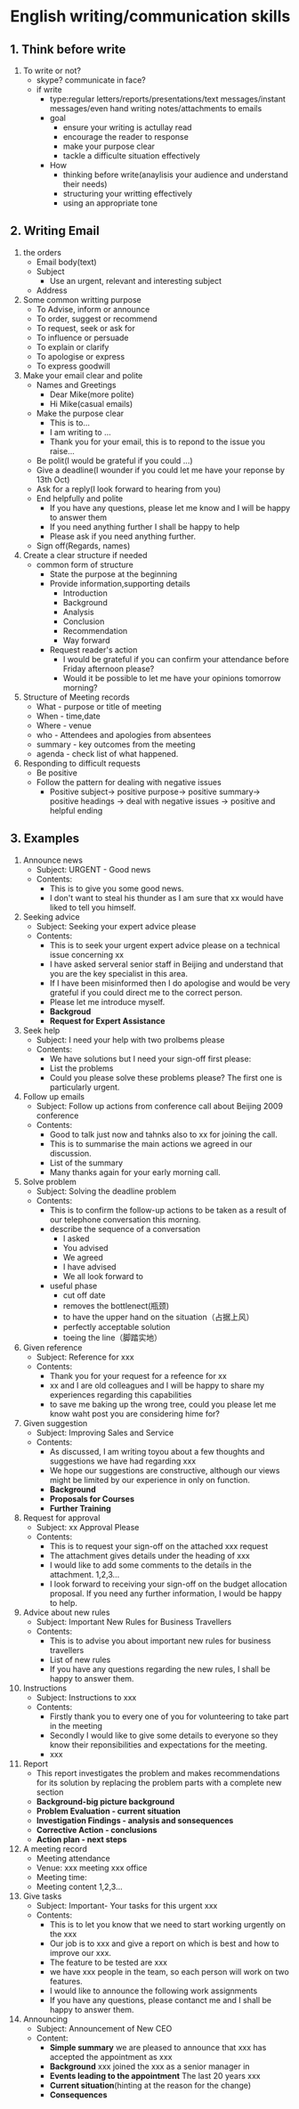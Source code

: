 
# English writing/communication skills

## 1. Think before write

1. To write or not?
   - skype? communicate in face?
   - if write
     - type:regular letters/reports/presentations/text messages/instant messages/even hand writing notes/attachments to emails
     - goal
       - ensure your writing is actullay read
       - encourage the reader to response
       - make your purpose clear
       - tackle a difficulte situation effectively
     - How
       - thinking before write(anaylisis your audience and understand their needs)
       - structuring your writting effectively
       - using an appropriate tone

## 2. Writing Email

1. the orders
   - Email body(text)
   - Subject
     - Use an urgent, relevant and interesting subject
   - Address
2. Some common writting purpose
   - To Advise, inform or announce
   - To order, suggest or recommend
   - To request, seek or ask for
   - To influence or persuade
   - To explain or clarify
   - To apologise or express
   - To express goodwill
3. Make your email clear and polite
   - Names and Greetings
     - Dear Mike(more polite)
     - Hi Mike(casual emails)
   - Make the purpose clear
     - This is to...
     - I am writing to ...
     - Thank you for your email, this is to repond to the issue you raise...
   - Be polit(I would be grateful if you could ...)
   - Give a deadline(I wounder if you could let me have your reponse by 13th Oct)
   - Ask for a reply(I look forward to hearing from you)
   - End helpfully and polite
     - If you have any questions, please let me know and I will be happy to answer them
     - If you need anything further I shall be happy to help
     - Please ask if you need anything further.
   - Sign off(Regards, names)
4. Create a clear structure if needed
   - common form of structure
     - State the purpose at the beginning
     - Provide information,supporting details
       - Introduction
       - Background
       - Analysis
       - Conclusion
       - Recommendation
       - Way forward
     - Request reader's action
       - I would be grateful if you can confirm your attendance before Friday afternoon please?
       - Would it be possible to let me have your opinions tomorrow morning?
5. Structure of Meeting records
   - What - purpose or title of meeting
   - When - time,date
   - Where - venue
   - who - Attendees and apologies from absentees
   - summary - key outcomes from the meeting
   - agenda - check list of what happened.
6. Responding to difficult requests
   - Be positive
   - Follow the pattern for dealing with negative issues
     - Positive subject-> positive purpose-> positive summary-> positive headings -> deal with negative issues -> positive and helpful ending

## 3. Examples

1. Announce news
   - Subject: URGENT - Good news
   - Contents:
     - This is to give you some good news.
     - I don't want to steal his thunder as I am sure that xx would have liked to tell you himself.
2. Seeking advice
   - Subject: Seeking your expert advice please
   - Contents:
     - This is to seek your urgent expert advice please on a technical issue concerning xx
     - I have asked serveral senior staff in Beijing and understand that you are the key specialist in this area.
     - If I have been misinformed then I do apologise and would be very grateful if you could direct me to the correct person.
     - Please let me introduce myself.
     - **Backgroud**
     - **Request for Expert Assistance**
3. Seek help
   - Subject: I need your help with two prolbems please
   - Contents:
     - We have solutions but I need your sign-off first please:
     - List the problems
     - Could you please solve these problems please? The first one is particularly urgent.
4. Follow up emails
   - Subject: Follow up actions from conference call about Beijing 2009 conference
   - Contents:
     - Good to talk just now and tahnks also to xx for joining the call.
     - This is to summarise the main actions we agreed in our discussion.
     - List of the summary
     - Many thanks again for your early morning call.
5. Solve problem
   - Subject: Solving the deadline problem
   - Contents:
     - This is to confirm the follow-up actions to be taken as a result of our telephone conversation this morning.
     - describe the sequence of a conversation
       - I asked
       - You advised
       - We agreed
       - I have advised
       - We all look forward to
     - useful phase
       - cut off date
       - removes the bottlenect(瓶颈)
       - to have the upper hand on the situation（占据上风）
       - perfectly acceptable solution
       - toeing the line（脚踏实地）
6. Given reference
   - Subject: Reference for xxx
   - Contents:
     - Thank you for your request for a refeence for xx
     - xx and I are old colleagues and I will be happy to share my experiences regarding this capabilities
     - to save me baking up the wrong tree, could you please let me know waht post you are considering hime for?
7. Given suggestion
   - Subject: Improving Sales and Service
   - Contents:
     - As discussed, I am writing toyou about a few thoughts and suggestions we have had regarding xxx
     - We hope our suggestions are constructive, although our views might be limited by our experience in only on function.
     - **Background**
     - **Proposals for Courses**
     - **Further Training**
8. Request for approval
   - Subject: xx Approval Please
   - Contents:
     - This is to request your sign-off on the attached xxx request
     - The attachment gives details under the heading of xxx
     - I would like to add some comments to the details in the attachment. 1,2,3...
     - I look forward to receiving your sign-off on the budget allocation proposal. If you need any further information, I would be happy to help.
9. Advice about new rules
   - Subject: Important New Rules for Business Travellers
   - Contents:
     - This is to advise you about important new rules for business travellers
     - List of new rules
     - If you have any questions regarding the new rules, I shall be happy to answer them.
10. Instructions
    - Subject: Instructions to xxx
    - Contents:
      - Firstly thank you to every one of you for volunteering to take part in the meeting
      - Secondly I would like to give some details to everyone so they know their reponsibilities and expectations for the meeting.
      - xxx
11. Report
    - This report investigates the problem and makes recommendations for its solution by replacing the problem parts with a complete new section
    - **Background-big picture background**
    - **Problem Evaluation -  current situation**
    - **Investigation Findings - analysis and sonsequences**
    - **Corrective Action - conclusions**
    - **Action plan - next steps**
12. A meeting record
    - Meeting attendance
    - Venue: xxx meeting xxx office
    - Meeting time:
    - Meeting content 1,2,3...
13. Give tasks
    - Subject: Important- Your tasks for this urgent xxx
    - Contents:
      - This is to let you know that we need to start working urgently on the xxx
      - Our job is to xxx and give a report on which is best and how to improve our xxx.
      - The feature to be tested are xxx
      - we have xxx people in the team, so each person will work on two features.
      - I would like to announce the following work assignments
      - If you have any questions, please contanct me and I shall be happy to answer them.
14. Announcing
    - Subject: Announcement of New CEO
    - Content:
      - **Simple summary** we are pleased to announce that xxx has accepted the appointment as xxx
      - **Background** xxx joined the xxx as a senior manager in
      - **Events leading to the appointment** The last 20 years xxx
      - **Current situation**(hinting at the reason for the change)
      - **Consequences**